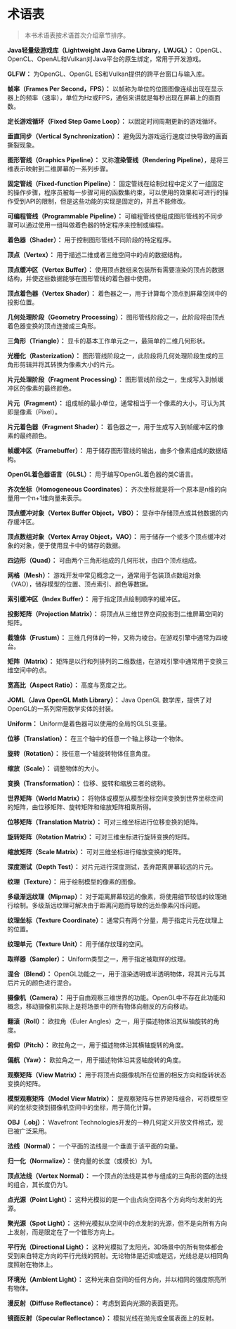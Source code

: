 # 术语表

> 本书术语表按术语首次介绍章节排序。

**Java轻量级游戏库（Lightweight Java Game Library，LWJGL）：** OpenGL、OpenCL、OpenAL和Vulkan对Java平台的原生绑定，常用于开发游戏。

**GLFW：** 为OpenGL、OpenGL ES和Vulkan提供的跨平台窗口与输入库。

**帧率（Frames Per Second，FPS）：** 以帧称为单位的位图图像连续出现在显示器上的频率（速率），单位为Hz或FPS，通俗来讲就是每秒出现在屏幕上的画面数。

**定长游戏循环（Fixed Step Game Loop）：** 以固定时间周期更新的游戏循环。

**垂直同步（Vertical Synchronization）：** 避免因为游戏运行速度过快导致的画面撕裂现象。

**图形管线（Graphics Pipeline）：** 又称**渲染管线（Rendering Pipeline）**，是将三维表示映射到二维屏幕的一系列步骤。

**固定管线（Fixed-function Pipeline）：** 固定管线在绘制过程中定义了一组固定的操作步骤，程序员被每一步骤可用的函数集约束，可以使用的效果和可进行的操作受到API的限制，但是这些功能的实现是固定的，并且不能修改。

**可编程管线（Programmable Pipeline）：** 可编程管线使组成图形管线的不同步骤可以通过使用一组叫做着色器的特定程序来控制或编程。

**着色器（Shader）：** 用于控制图形管线不同阶段的特定程序。

**顶点（Vertex）：** 用于描述二维或者三维空间中的点的数据结构。

**顶点缓冲区（Vertex Buffer）：** 使用顶点数组来包装所有需要渲染的顶点的数据结构，并使这些数据能够在图形管线的着色器中使用。

**顶点着色器（Vertex Shader）：** 着色器之一，用于计算每个顶点到屏幕空间中的投影位置。

**几何处理阶段（Geometry Processing）：** 图形管线阶段之一，此阶段将由顶点着色器变换的顶点连接成三角形。

**三角形（Triangle）：** 显卡的基本工作单元之一，最简单的二维几何形状。

**光栅化（Rasterization）：** 图形管线阶段之一，此阶段将几何处理阶段生成的三角形剪辑并将其转换为像素大小的片元。

**片元处理阶段（Fragment Processing）：** 图形管线阶段之一，生成写入到帧缓冲区的像素的最终颜色。

**片元（Fragment）：** 组成帧的最小单位，通常相当于一个像素的大小，可认为其即是像素（Pixel）。

**片元着色器（Fragment Shader）：** 着色器之一，用于生成写入到帧缓冲区的像素的最终颜色。

**帧缓冲区（Framebuffer）：** 用于储存图形管线的输出，由多个像素组成的数据结构。

**OpenGL着色器语言（GLSL）：** 用于编写OpenGL着色器的类C语言。

**齐次坐标（Homogeneous Coordinates）：** 齐次坐标就是将一个原本是n维的向量用一个n+1维向量来表示。

**顶点缓冲对象（Vertex Buffer Object，VBO）：** 显存中存储顶点或其他数据的内存缓冲区。

**顶点数组对象（Vertex Array Object，VAO）：** 用于储存一个或多个顶点缓冲对象的对象，便于使用显卡中的储存的数据。

**四边形（Quad）：** 可由两个三角形组成的几何形状，由四个顶点组成。

**网格（Mesh）：** 游戏开发中常见概念之一，通常用于包装顶点数组对象（VAO），储存模型的位置、顶点索引、颜色等数据。

**索引缓冲区（Index Buffer）：** 用于指定顶点绘制顺序的缓冲区。

**投影矩阵（Projection Matrix）：** 将顶点从三维世界空间投影到二维屏幕空间的矩阵。

**截锥体（Frustum）：** 三维几何体的一种，又称为棱台。在游戏引擎中通常为四棱台。

**矩阵（Matrix）：** 矩阵是以行和列排列的二维数组，在游戏引擎中通常用于变换三维空间中的点。

**宽高比（Aspect Ratio）：** 高度与宽度之比。

**JOML（Java OpenGL Math Library）：** Java OpenGL 数学库，提供了对OpenGL的一系列常用数学实体的封装。

**Uniform：** Uniform是着色器可以使用的全局的GLSL变量。

**位移（Translation）：** 在三个轴中的任意一个轴上移动一个物体。

**旋转（Rotation）：** 按任意一个轴旋转物体任意角度。

**缩放（Scale）：** 调整物体的大小。

**变换（Transformation）：** 位移、旋转和缩放三者的统称。

**世界矩阵（World Matrix）：** 将物体或模型从模型坐标空间变换到世界坐标空间的矩阵，由位移矩阵、旋转矩阵和缩放矩阵相乘所得。

**位移矩阵（Translation Matrix）：** 可对三维坐标进行位移变换的矩阵。

**旋转矩阵（Rotation Matrix）：** 可对三维坐标进行旋转变换的矩阵。

**缩放矩阵（Scale Matrix）：** 可对三维坐标进行缩放变换的矩阵。

**深度测试（Depth Test）：** 对片元进行深度测试，丢弃距离屏幕较远的片元。

**纹理（Texture）：** 用于绘制模型的像素的图像。

**多级渐远纹理（Mipmap）：** 对于距离屏幕较远的像素，将使用细节较低的纹理进行绘制。多级渐远纹理可解决由于距离问题而导致的远处像素闪烁问题。

**纹理坐标（Texture Coordinate）：** 通常只有两个分量，用于指定片元在纹理上的位置。

**纹理单元（Texture Unit）：** 用于储存纹理的空间。

**取样器（Sampler）：** Uniform类型之一，用于指定被取样的纹理。

**混合（Blend）：** OpenGL功能之一，用于渲染透明或半透明物体，将其片元与其后片元的颜色进行混合。

**摄像机（Camera）：** 用于自由观察三维世界的功能。OpenGL中不存在此功能和概念，移动摄像机实际上是将场景中的所有物体向相反的方向移动。

**翻滚（Roll）：** 欧拉角（Euler Angles）之一，用于描述物体沿其纵轴旋转的角度。

**俯仰（Pitch）：** 欧拉角之一，用于描述物体沿其横轴旋转的角度。

**偏航（Yaw）：** 欧拉角之一，用于描述物体沿其竖轴旋转的角度。

**观察矩阵（View Matrix）：** 用于将顶点向摄像机所在位置的相反方向和旋转状态变换的矩阵。

**模型观察矩阵（Model View Matrix）：** 是观察矩阵与世界矩阵组合，可将模型空间的坐标变换到摄像机空间中的坐标，用于简化计算。

**OBJ（.obj）：** Wavefront Technologies开发的一种几何定义开放文件格式，现已被广泛采用。

**法线（Normal）：** 一个平面的法线是一个垂直于该平面的向量。

**归一化（Normalize）：** 使向量的长度（或模长）为1。

**顶点法线（Vertex Normal）：** 一个顶点的法线是其参与组成的三角形的面的法线的组合，其长度仍为1。

**点光源（Point Light）：** 这种光模拟的是一个由点向空间各个方向均匀发射的光源。

**聚光源（Spot Light）：** 这种光模拟从空间中的点发射的光源，但不是向所有方向上发射，而是限定在了一个锥形方向上。

**平行光（Directional Light）：** 这种光模拟了太阳光，3D场景中的所有物体都会受到来自特定方向的平行光线的照射。无论物体是近抑或是远，光线总是以相同角度照射在物体上。

**环境光（Ambient Light）：** 这种光来自空间的任何方向，并以相同的强度照亮所有物体。

**漫反射（Diffuse Reflectance）：** 考虑到面向光源的表面更亮。

**镜面反射（Specular Reflectance）：** 模拟光线在抛光或金属表面上的反射。